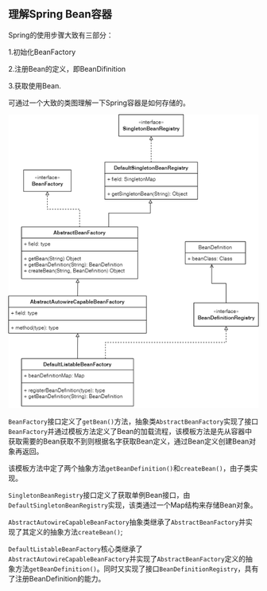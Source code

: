 
## 理解Spring Bean容器

Spring的使用步骤大致有三部分：

1.初始化BeanFactory

2.注册Bean的定义，即BeanDifinition

3.获取使用Bean.

可通过一个大致的类图理解一下Spring容器是如何存储的。

![spring-containner](container.png)

`BeanFactory`接口定义了`getBean()`方法，抽象类`AbstractBeanFactory`实现了接口`BeanFactory`并通过模板方法定义了Bean的加载流程，该模板方法是先从容器中获取需要的Bean获取不到则根据名字获取Bean定义，通过Bean定义创建Bean对象再返回。

该模板方法中定了两个抽象方法`getBeanDefinition()`和`createBean()`，由子类实现。

`SingletonBeanRegistry`接口定义了获取单例Bean接口，由`DefaultSingletonBeanRegistry`实现，该类通过一个Map结构来存储Bean对象。

`AbstractAutowireCapableBeanFactory`抽象类继承了`AbstractBeanFactory`并实现了其定义的抽象方法`createBean()`;

`DefaultListableBeanFactory`核心类继承了`AbstractAutowireCapableBeanFactory`并实现了`AbstractBeanFactory`定义的抽象方法`getBeanDefinition()`。同时又实现了接口`BeanDefinitionRegistry`，具有了注册BeanDefinition的能力。

